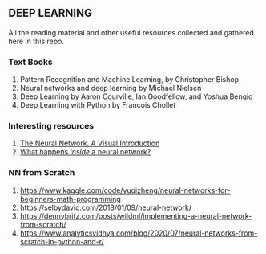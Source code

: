 ## DEEP LEARNING
All the reading material and other useful resources collected and gathered here in this repo.

### Text Books
1. Pattern Recognition and Machine Learning, by Christopher Bishop
2. Neural networks and deep learning by Michael Nielsen
3. Deep Learning by Aaron Courville, Ian Goodfellow, and Yoshua Bengio
4. Deep Learning with Python by Francois Chollet

### Interesting resources
1. [The Neural Network, A Visual Introduction](https://www.youtube.com/watch?v=UOvPeC8WOt8&ab_channel=vcubingx)
2. [What happens *inside* a neural network?](https://www.youtube.com/watch?v=-at7SLoVK_I&ab_channel=vcubingx)

### NN from Scratch
1. https://www.kaggle.com/code/yuqizheng/neural-networks-for-beginners-math-programming
2. https://selbydavid.com/2018/01/09/neural-network/
3. https://dennybritz.com/posts/wildml/implementing-a-neural-network-from-scratch/
4. https://www.analyticsvidhya.com/blog/2020/07/neural-networks-from-scratch-in-python-and-r/
